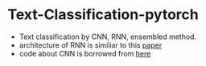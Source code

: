 # Text-Classification-pytorch
- Text classification by CNN, RNN, ensembled method.
- architecture of RNN is similiar to this [paper](http://aaai.org/ocs/index.php/AAAI/AAAI15/paper/download/9745/9552)
- code about CNN is borrowed from [here](https://github.com/galsang/CNN-sentence-classification-pytorch)
